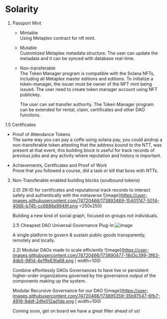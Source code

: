 # Solarity

1. Passport Mint
   
   - Mintable <br>
     Using Metaplex contract for nft mint.
   
   - Mutable<br>
   	 Customized Metaplex metadata structure.
   	 The user can update the metadata and it can be synced with database real-time. 
   
   - Non-transferable<br>
   	 The Token Manager program is compatible with the Solana NFTs, including all Metaplex master editions and editions. 
   	 To initialize a token-manager, the issuer must be owner of the NFT mint being issued.
   	 The user need to create token manager account using NFT publickey.<br>

   	 The user can set transfer authority.
   	 The Token Manager program can be extended for rental, claim, certificates and other DAO functions.
	 
1.5 Certificates

   - Proof of Attendance Tokens<br>
	The same way you can pay a coffe using solana pay, you could airdrop a non-transferable token attesting that the address bound to the NTT, was 	   present at that event, this building block is useful for track records of previous jobs and any activity where reputation and history is important.
  
   - Achievements, Certificates and Proof of Work<br>
   	Prove that you followed a course, did a task or kill that boss with NTTs.

2. Non-Transferable enabled building blocks (soulbound tokens)

	2.0) ZK-ID for certificates and reputational track records to interact safely and authentically with the metaverse
	![image](https://user-images.githubusercontent.com/74720466/173893469-15401747-5014-4066-b745-cc6886e9949f.png =250x250)

	Building a new kind of social graph, focused on groups not individuals.
	
	2.1) Cheapest DAO Universal Governance Plug-In
	![image](https://user-images.githubusercontent.com/74720466/173891568-809ddf0f-a951-427d-8202-1c07d13905c5.png )

	A single platform to govern & sustain public goods transparently, remotely and locally.

	2.2) Modular DAOs made to scale efficiently
	![image](https://user-images.githubusercontent.com/74720466/173890477-18d3c399-3f63-4db5-981d-4e1ffe63fa68.png | width=100)

	Combine effortlessly DAOs Governances to have live or persistent higher-order organizations governed by the governance output of the components making up the system.

	Modular Recursive Governance for our DAO
	![image](https://user-images.githubusercontent.com/74720466/173895359-35b97547-6fb7-4918-9ddf-2dfe012ad1de.png | width=100)

	Coming soon, get on board we have a great filter ahead of us!
	

